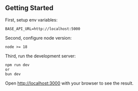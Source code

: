 ## Getting Started

First, setup env variables:

```dotenv
BASE_API_URL=http://localhost:5000
```

Second, configure node version:

```
node >= 18
```

Third, run the development server:

```bash
npm run dev
or
bun dev
```



Open [http://localhost:3000](http://localhost:3000) with your browser to see the result.

